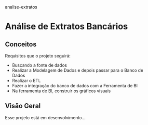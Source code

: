 analise-extratos 
# Análise de Extratos Bancários

## Conceitos

Requisitos que o projeto seguirá:
* Buscando a fonte de dados
* Realizar a Modelagem de Dados e depois passar para o Banco de Dados  
* Realizar o ETL 
* Fazer a integração do banco de dados com a Ferramenta de BI
* Na ferramenta de BI, construir os gráficos visuais

## Visão Geral
<p>Esse projeto está em desenvolvimento...</p>
